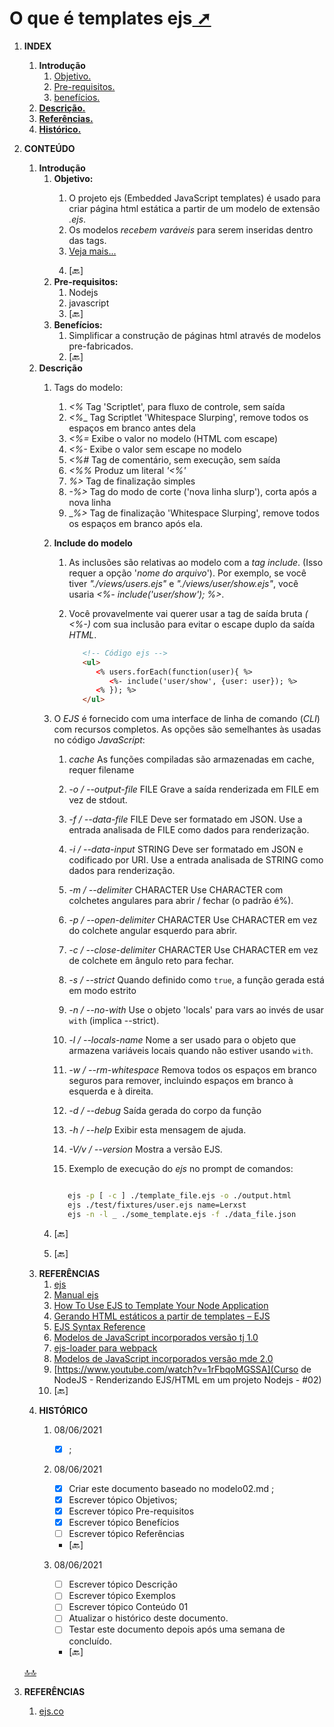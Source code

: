 <!-- markdownlint-disable-next-line -->
# <span id="topo"><span>O que é templates ejs<a href="o_que_e_ejs.html" target="_blank" title="Pressione aqui para expandir este documento em nova aba." >  ➚ </a>

1. **INDEX**
   1. **Introdução**
      1. [Objetivo.](#id_objetivo)
      2. [Pre-requisitos.](#id_pre_requisitos)
      3. [benefícios.](#id_beneficios)
   2. [**Descrição.**](#id_Descricao)
   3. [**Referências.**](#id_referencias)
   4. [**Histórico.**](#id_historico)

2. **CONTEÚDO**
   1. **Introdução**
      <!-- markdownlint-disable-next-line -->
      1. <span id="id_objetivo"><span>**Objetivo:**
         1. O projeto ejs (Embedded JavaScript templates) é usado para criar página html estática a partir de um modelo de extensão _.ejs_.
         2. Os modelos _recebem varáveis_ para serem inseridas dentro das tags.
         3. [Veja mais...](https://www.digitalocean.com/community/tutorials/how-to-use-ejs-to-template-your-node-application)
         <!-- markdownlint-disable-next-line -->
         4. <text onclick="goBack()">[🔙]</text>
      <!-- markdownlint-disable-next-line -->
      2. <span id="id_pre_requisitos"></span>**Pre-requisitos:**
         1. Nodejs
         2. javascript
         <!-- markdownlint-disable-next-line -->
         3. <text onclick="goBack()">[🔙]</text>
      <!-- markdownlint-disable-next-line -->
      3. <span id="id_beneficios"></span>**Benefícios:**
         1. Simplificar a construção de páginas html através de modelos pre-fabricados.
         <!-- markdownlint-disable-next-line -->
         2. <text onclick="goBack()">[🔙]</text>

   <!-- markdownlint-disable-next-line -->
   2. <span id=id_Descricao></span>**Descrição**
      1. Tags do modelo:
         1. _<%_ Tag 'Scriptlet', para fluxo de controle, sem saída
         2. _<%__ Tag Scriptlet 'Whitespace Slurping', remove todos os espaços em branco antes dela
         3. _<%=_ Exibe o valor no modelo (HTML com escape)
         4. _<%-_ Exibe o valor sem escape no modelo
         5. _<%#_ Tag de comentário, sem execução, sem saída
         6. _<%%_ Produz um literal _'<%'_
         7. _%>_  Tag de finalização simples
         8. _-%>_ Tag do modo de corte ('nova linha slurp'), corta após a nova linha
         9. __%>_ Tag de finalização 'Whitespace Slurping', remove todos os espaços em branco após ela.

      2. **Include do modelo**
         1. As inclusões são relativas ao modelo com a _tag include_. (Isso requer a opção '_nome do arquivo_'). Por exemplo, se você tiver _"./views/users.ejs"_ e _"./views/user/show.ejs"_, você usaria _<%- include('user/show'); %>_.
         2. Você provavelmente vai querer usar a tag de saída bruta _( <%-)_ com sua inclusão para evitar o escape duplo da saída _HTML_.

            ```html
               <!-- Código ejs -->
               <ul>
                  <% users.forEach(function(user){ %>
                     <%- include('user/show', {user: user}); %>
                  <% }); %>
               </ul>
            ```

      3. O _EJS_ é fornecido com uma interface de linha de comando (_CLI_) com recursos completos. As opções são semelhantes às usadas no código _JavaScript_:
         1. _cache_ As funções compiladas são armazenadas em cache, requer filename
         2. _-o / --output-file_ FILE Grave a saída renderizada em FILE em vez de stdout.
         3. _-f / --data-file_ FILE Deve ser formatado em JSON. Use a entrada analisada de FILE como dados para renderização.
         4. _-i / --data-input_ STRING Deve ser formatado em JSON e codificado por URI. Use a entrada analisada de STRING como dados para renderização.
         5. _-m / --delimiter_ CHARACTER Use CHARACTER com colchetes angulares para abrir / fechar (o padrão é%).
         6. _-p / --open-delimiter_ CHARACTER Use CHARACTER em vez do colchete angular esquerdo para abrir.
         7. _-c / --close-delimiter_ CHARACTER Use CHARACTER em vez de colchete em ângulo reto para fechar.
         8. _-s / --strict_ Quando definido como `true`, a função gerada está em modo estrito
         9. _-n / --no-with_ Use o objeto 'locals' para vars ao invés de usar `with` (implica --strict).
         10. _-l / --locals-name_ Nome a ser usado para o objeto que armazena variáveis ​​locais quando não estiver usando `with`.
         11. _-w / --rm-whitespace_ Remova todos os espaços em branco seguros para remover, incluindo espaços em branco à esquerda e à direita.
         12. _-d / --debug_ Saída gerada do corpo da função
         13. _-h / --help_ Exibir esta mensagem de ajuda.
         14. _-V/v / --version_ Mostra a versão EJS.

         15. Exemplo de execução do _ejs_ no prompt de comandos:

            ```sh

               ejs -p [ -c ] ./template_file.ejs -o ./output.html
               ejs ./test/fixtures/user.ejs name=Lerxst
               ejs -n -l _ ./some_template.ejs -f ./data_file.json            

            ```
         <!-- markdownlint-disable-next-line -->
      4. <text onclick="goBack()">[🔙]</text>
         <!-- markdownlint-disable-next-line -->
      5. <text onclick="goBack()">[🔙]</text>

   <!-- markdownlint-disable-next-line -->
   3. <span id=id_referencias></span>**REFERÊNCIAS**
      1. [ejs](https://ejs.co/)
      2. [Manual ejs](https://ejs.co/#install)
      3. [How To Use EJS to Template Your Node Application](https://www.digitalocean.com/community/tutorials/how-to-use-ejs-to-template-your-node-application)
      4. [Gerando HTML estáticos a partir de templates – EJS](https://www.youtube.com/watch?v=l09qRMEq_7U)
      5. [EJS Syntax Reference](https://github.com/mde/ejs/blob/main/docs/syntax.md)
      6. [Modelos de JavaScript incorporados versão tj 1.0](https://github.com/tj/ejs)
      7. [ejs-loader para webpack](https://github.com/difelice/ejs-loader)
      8. [Modelos de JavaScript incorporados versão mde 2.0](https://github.com/mde/ejs)
      9. [https://www.youtube.com/watch?v=1rFbqoMGSSA](Curso de NodeJS - Renderizando EJS/HTML em um projeto Nodejs - #02)
      <!-- markdownlint-disable-next-line -->
      10. <text onclick="goBack()">[🔙]</text>
   <!-- markdownlint-disable-next-line -->
   4. <span id="id_historico"><span>**HISTÓRICO**

      1. 08/06/2021 <!--DONE: HISTÓRICO -->
         - [x] ;

      2. 08/06/2021 <!--DONE: HISTÓRICO -->
         - [x] Criar este documento baseado no modelo02.md ;
         - [x] Escrever tópico Objetivos;
         - [x] Escrever tópico Pre-requisitos
         - [x] Escrever tópico Benefícios
         - [ ] Escrever tópico Referências
         <!-- markdownlint-disable-next-line -->
         - <text onclick="goBack()">[🔙]</text>

      3. 08/06/2021 <!--FIXME: Falta fazer os item abaixo: -->
         - [ ] Escrever tópico Descrição
         - [ ] Escrever tópico Exemplos
         - [ ] Escrever tópico Conteúdo 01
         - [ ] Atualizar o histórico deste documento.
         - [ ] Testar este documento depois após uma semana de concluído.
         <!-- markdownlint-disable-next-line -->
         - <text onclick="goBack()">[🔙]</text>

   [🔝🔝](#topo "Retorna ao topo")
   <!-- markdownlint-disable-next-line -->
   <script>    function goBack() {    window.history.back()}</script>

3. **REFERÊNCIAS**
   1. [ejs.co](https://ejs.co/#install)
